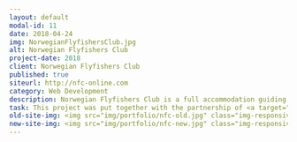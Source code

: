 ```yaml
---
layout: default
modal-id: 11
date: 2018-04-24
img: NorwegianFlyfishersClub.jpg
alt: Norwegian Flyfishers Club
project-date: 2018
client: Norwegian Flyfishers Club
published: true
siteurl: http://nfc-online.com
category: Web Development
description: Norwegian Flyfishers Club is a full accommodation guiding service located on the Gaula River in Norway.
task: This project was put together with the partnership of <a target="_blank" rel="noreferrer" href="http://www.instagram.com/theflyfishingnation">The Fly Fishing Nation</a> to create a completely new redesigned website for the Norwegian Flyfishers Club. The goal of the new website was to have a simple, and earthy feel, while modern features such as a fully responsive design with social media integration will showcase the power and the beauty of the Gaula.
old-site-img: <img src="img/portfolio/nfc-old.jpg" class="img-responsive" alt="">
new-site-img: <img src="img/portfolio/nfc-new.jpg" class="img-responsive" alt="NFC website Jason Swingen">
---
```

